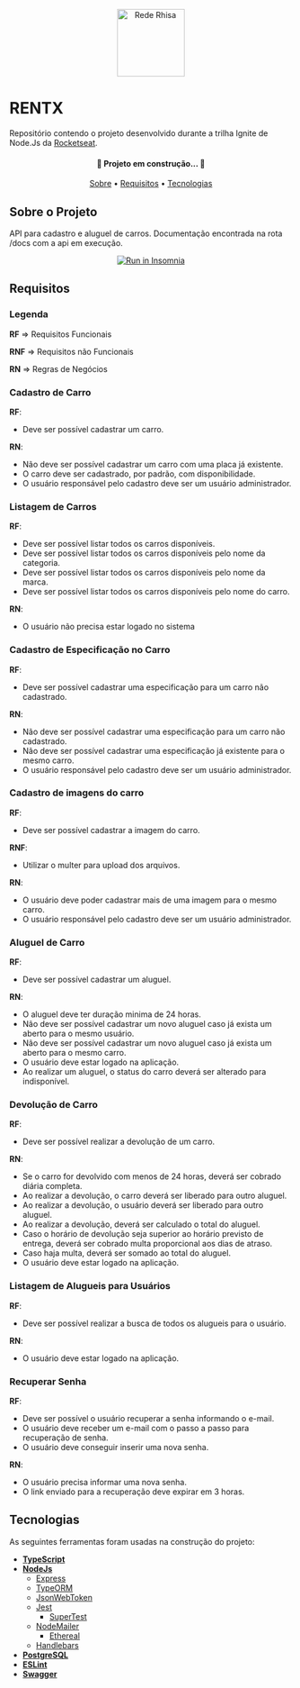 <p align="center">
  <a href="https://www.rocketseat.com.br/">
    <img src="https://raw.githubusercontent.com/LaercioSR/rentx/main/assets/rocketseat-logo.png" height="120" width="auto" alt="Rede Rhisa" />
  </a>
</p>

# RENTX

Repositório contendo o projeto desenvolvido durante a trilha Ignite de Node.Js da [Rocketseat](https://www.rocketseat.com.br/).

<h4 align="center">
 🚧  Projeto em construção...  🚧
</h4>

<p align="center">
 <a href="#sobre-o-projeto">Sobre</a> •
 <a href="#sobre-o-projeto">Requisitos</a> •
 <!-- <a href="#como-executar">Como executar</a> • -->
 <a href="#tecnologias">Tecnologias</a>
</p>

## Sobre o Projeto

API para cadastro e aluguel de carros. Documentação encontrada na rota /docs com a api em execução.

<p align="center">
  <a href="https://github.com/LaercioSR/rentx/blob/main/Insomnia_API_Rentx.json" target="_blank"><img src="https://insomnia.rest/images/run.svg" alt="Run in Insomnia"></a>
</p>

## Requisitos

### Legenda

**RF** => Requisitos Funcionais

**RNF** => Requisitos não Funcionais

**RN** => Regras de Negócios

### Cadastro de Carro

**RF**:

- Deve ser possível cadastrar um carro.

**RN**:

- Não deve ser possível cadastrar um carro com uma placa já existente.
- O carro deve ser cadastrado, por padrão, com disponibilidade.
- O usuário responsável pelo cadastro deve ser um usuário administrador.

### Listagem de Carros

**RF**:

- Deve ser possível listar todos os carros disponíveis.
- Deve ser possível listar todos os carros disponíveis pelo nome da categoria.
- Deve ser possível listar todos os carros disponíveis pelo nome da marca.
- Deve ser possível listar todos os carros disponíveis pelo nome do carro.

**RN**:

- O usuário não precisa estar logado no sistema

### Cadastro de Especificação no Carro

**RF**:

- Deve ser possível cadastrar uma especificação para um carro não cadastrado.

**RN**:

- Não deve ser possível cadastrar uma especificação para um carro não cadastrado.
- Não deve ser possível cadastrar uma especificação já existente para o mesmo carro.
- O usuário responsável pelo cadastro deve ser um usuário administrador.

### Cadastro de imagens do carro

**RF**:

- Deve ser possível cadastrar a imagem do carro.

**RNF**:

- Utilizar o multer para upload dos arquivos.

**RN**:

- O usuário deve poder cadastrar mais de uma imagem para o mesmo carro.
- O usuário responsável pelo cadastro deve ser um usuário administrador.

### Aluguel de Carro

**RF**:

- Deve ser possível cadastrar um aluguel.

**RN**:

- O aluguel deve ter duração minima de 24 horas.
- Não deve ser possível cadastrar um novo aluguel caso já exista um aberto para o mesmo usuário.
- Não deve ser possível cadastrar um novo aluguel caso já exista um aberto para o mesmo carro.
- O usuário deve estar logado na aplicação.
- Ao realizar um aluguel, o status do carro deverá ser alterado para indisponível.

### Devolução de Carro

**RF**:

- Deve ser possível realizar a devolução de um carro.

**RN**:

- Se o carro for devolvido com menos de 24 horas, deverá ser cobrado diária completa.
- Ao realizar a devolução, o carro deverá ser liberado para outro aluguel.
- Ao realizar a devolução, o usuário deverá ser liberado para outro aluguel.
- Ao realizar a devolução, deverá ser calculado o total do aluguel.
- Caso o horário de devolução seja superior ao horário previsto de entrega, deverá ser cobrado multa proporcional aos dias de atraso.
- Caso haja multa, deverá ser somado ao total do aluguel.
- O usuário deve estar logado na aplicação.

### Listagem de Alugueis para Usuários

**RF**:

- Deve ser possível realizar a busca de todos os alugueis para o usuário.

**RN**:

- O usuário deve estar logado na aplicação.

### Recuperar Senha

**RF**:

- Deve ser possível o usuário recuperar a senha informando o e-mail.
- O usuário deve receber um e-mail com o passo a passo para recuperação de senha.
- O usuário deve conseguir inserir uma nova senha.

**RN**:

- O usuário precisa informar uma nova senha.
- O link enviado para a recuperação deve expirar em 3 horas.

## Tecnologias

As seguintes ferramentas foram usadas na construção do projeto:

- **[TypeScript](https://www.typescriptlang.org/)**
- **[NodeJs](https://nodejs.org/en/)**
  - [Express](https://expressjs.com/)
  - [TypeORM](https://typeorm.io/#/)
  - [JsonWebToken](https://github.com/auth0/node-jsonwebtoken#readme)
  - [Jest](https://jestjs.io/pt-BR/)
    - [SuperTest](https://github.com/visionmedia/supertest#readme)
  - [NodeMailer](https://nodemailer.com/about/)
    - [Ethereal](https://ethereal.email/)
  - [Handlebars](https://handlebarsjs.com/)
- **[PostgreSQL](https://www.postgresql.org/)**
- **[ESLint](https://eslint.org/)**
- **[Swagger](https://swagger.io/)**
